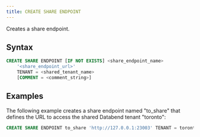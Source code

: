 ```yaml
---
title: CREATE SHARE ENDPOINT
---
```


Creates a share endpoint.

## Syntax

```sql
CREATE SHARE ENDPOINT [IF NOT EXISTS] <share_endpoint_name>
    '<share_endpoint_url>'
    TENANT = <shared_tenant_name>
    [COMMENT = <comment_string>]
```

## Examples

The following example creates a share endpoint named "to_share" that defines the URL to access the shared Databend tenant "toronto":

```sql
CREATE SHARE ENDPOINT to_share 'http://127.0.0.1:23003' TENANT = toronto;
```
